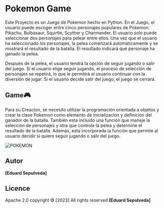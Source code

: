 # Pokemon Game

Este Proyecto es un Juego de Pokemon hecho en Python. En el Juego, el usuario puede escoger entre cinco personajes populares de Pokemon: Pikachu, Bulbasaur, Squirtle, Scyther y Charmander. El usuario solo puede seleccionar dos personajes para pelear entre ellos. Una vez que el usuario ha seleccionado los personajes, la pelea comenzará automáticamente y se mostrará el resultado de la batalla. El resultado indicará qué personaje ha ganado la pelea.

Después de la pelea, el usuario tendrá la opción de seguir jugando o salir del juego. Si el usuario elige seguir jugando, el proceso de selección de personajes se repetirá, lo que le permitirá al usuario continuar con la diversión de jugar. Si el usuario decide salir del juego, el juego se cerrará.

## Game🎮

Para su Creacion, se necesito utilizar la programación orientada a objetos y crear la clase Pokemon como elemento de inicializacion y definicion del ganador de la batalla. También esta incluido una función que maneje la selección de personajes y otra que controle la pelea y determine el resultado de la batalla. Además, esta incorporada la función que permite al usuario decidir si quiere seguir jugando o salir del juego.


![POKEMON](https://github.com/JokerC0/Pokemon/assets/129913584/c60cc818-efff-4df4-8893-27a200ed5c49)



## Autor

**[Eduard Sepulveda]**



## Licence
Apache 2.0 copyright © [2023] All rights reserved **[Eduard Sepulveda]**




